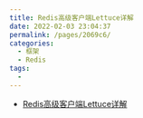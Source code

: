 ```yaml
---
title: Redis高级客户端Lettuce详解
date: 2022-02-03 23:04:37
permalink: /pages/2069c6/
categories:
  - 框架
  - Redis
tags:
  - 
---
```

- [Redis高级客户端Lettuce详解](https://www.cnblogs.com/throwable/p/11601538.html)

